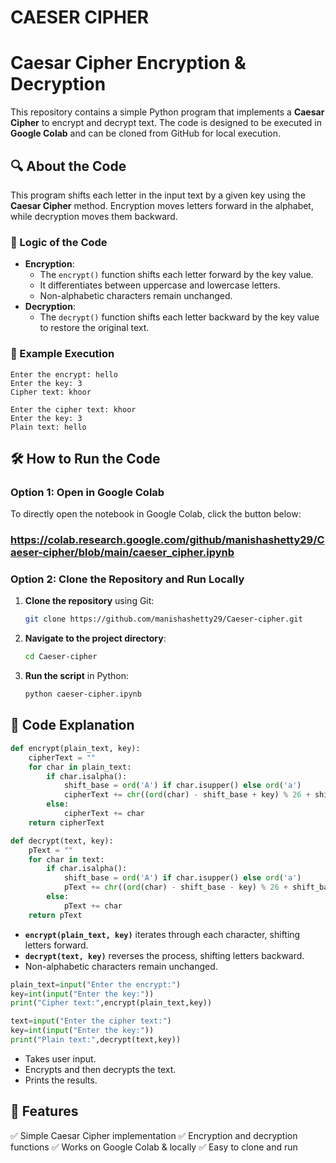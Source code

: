 # CAESER CIPHER
# Caesar Cipher Encryption & Decryption

This repository contains a simple Python program that implements a **Caesar Cipher** to encrypt and decrypt text. The code is designed to be executed in **Google Colab** and can be cloned from GitHub for local execution.

## 🔍 About the Code
This program shifts each letter in the input text by a given key using the **Caesar Cipher** method. Encryption moves letters forward in the alphabet, while decryption moves them backward.

### 🔑 Logic of the Code
- **Encryption**:
  - The `encrypt()` function shifts each letter forward by the key value.
  - It differentiates between uppercase and lowercase letters.
  - Non-alphabetic characters remain unchanged.
- **Decryption**:
  - The `decrypt()` function shifts each letter backward by the key value to restore the original text.

### 🔄 Example Execution
```
Enter the encrypt: hello
Enter the key: 3
Cipher text: khoor

Enter the cipher text: khoor
Enter the key: 3
Plain text: hello
```

## 🛠 How to Run the Code
### Option 1: Open in Google Colab
To directly open the notebook in Google Colab, click the button below:

###  https://colab.research.google.com/github/manishashetty29/Caeser-cipher/blob/main/caeser_cipher.ipynb

### Option 2: Clone the Repository and Run Locally
1. **Clone the repository** using Git:
   ```sh
   git clone https://github.com/manishashetty29/Caeser-cipher.git
   ```
2. **Navigate to the project directory**:
   ```sh
   cd Caeser-cipher
   ```
3. **Run the script** in Python:
   ```sh
   python caeser-cipher.ipynb
   ```

## 📜 Code Explanation
```python
def encrypt(plain_text, key):
    cipherText = ""
    for char in plain_text:
        if char.isalpha():
            shift_base = ord('A') if char.isupper() else ord('a')
            cipherText += chr((ord(char) - shift_base + key) % 26 + shift_base)
        else:
            cipherText += char
    return cipherText

def decrypt(text, key):
    pText = ""
    for char in text:
        if char.isalpha():
            shift_base = ord('A') if char.isupper() else ord('a')
            pText += chr((ord(char) - shift_base - key) % 26 + shift_base)
        else:
            pText += char
    return pText
```
- **`encrypt(plain_text, key)`** iterates through each character, shifting letters forward.
- **`decrypt(text, key)`** reverses the process, shifting letters backward.
- Non-alphabetic characters remain unchanged.

```python
plain_text=input("Enter the encrypt:")
key=int(input("Enter the key:"))
print("Cipher text:",encrypt(plain_text,key))

text=input("Enter the cipher text:")
key=int(input("Enter the key:"))
print("Plain text:",decrypt(text,key))
```
- Takes user input.
- Encrypts and then decrypts the text.
- Prints the results.

## 📌 Features
✅ Simple Caesar Cipher implementation
✅ Encryption and decryption functions
✅ Works on Google Colab & locally
✅ Easy to clone and run

